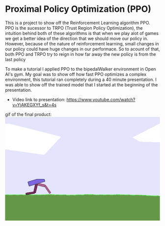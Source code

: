 # Proximal Policy Optimization (PPO)
This is a project to show off the Reinforcement Learning algorithm PPO. PPO is the sucessor to TRPO (Trust Region Policy Optimization), the intuition behind both of these algorithms is that when we play alot of games we get a better idea of the direction that we should move our policy in. However, because of the nature of reinforcement learning, small changes in our policy could have huge changes in our performace. So to acount of that, both PPO and TRPO try to reign in how far away the new policy is from the last policy  
  
To make a tutorial I applied PPO to the bipedalWalker environment in Open AI's gym. My goal was to show off how fast PPO optimizes a complex environment, this tutorial ran completely during a 40 minute presentation. I was able to show off the trained model that I started at the beginning of the presentation.

- Video link to presentation: https://www.youtube.com/watch?v=YjAKEGXYf_s&t=4s

gif of the final product:
![bipedal2](BipedalWalker2.gif)
